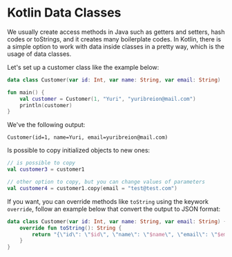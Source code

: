 # Kotlin Data Classes

We usually create access methods in Java such as getters and setters, hash codes or toStrings, and it creates many boilerplate codes. In Kotlin, there is a simple
option to work with data inside classes in a pretty way, which is the usage of data classes.

Let's set up a customer class like the example below:

``` kotlin
data class Customer(var id: Int, var name: String, var email: String)

fun main() {
	val customer = Customer(1, "Yuri", "yuribreion@mail.com")
    println(customer)
}
```

We've the following output:

`Customer(id=1, name=Yuri, email=yuribreion@mail.com)`

Is possible to copy initialized objects to new ones:

``` kotlin
// is possible to copy
val customer3 = customer1

// other option to copy, but you can change values of parameters
val customer4 = customer1.copy(email = "test@test.com")
```

If you want, you can override methods like `toString` using the keywork `override`, follow an example below that convert the output to JSON format:

``` kotlin
data class Customer(var id: Int, var name: String, var email: String) {
    override fun toString(): String {
        return "{\"id\": \"$id\", \"name\": \"$name\", \"email\": \"$email\" }"
    }
}
```
